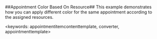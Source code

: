 ##Appointment Color Based On Resource##
This example demonstrates how you can apply different color for the same appointment according to the assigned resources.

<keywords: appointmentitemcontenttemplate, converter, appointmenttemplate>